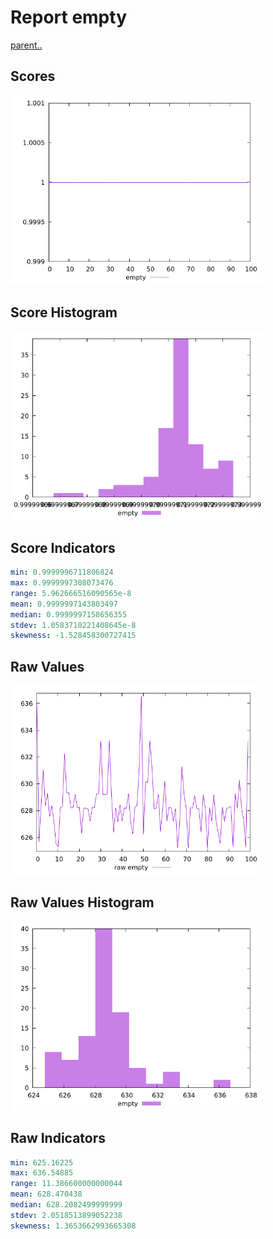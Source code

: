 # Report empty

[parent..](./..)  


## Scores

![score](./score.png)  

## Score Histogram

![hist](./hist.png)  

## Score Indicators

```yaml
min: 0.9999996711806824
max: 0.9999997308073476
range: 5.962666516090565e-8
mean: 0.9999997143803497
median: 0.9999997158656355
stdev: 1.0583710221408645e-8
skewness: -1.528458300727415

```

## Raw Values

![raw](./raw.png)  

## Raw Values Histogram

![raw hist](./raw_hist.png)  

## Raw Indicators

```yaml
min: 625.16225
max: 636.54885
range: 11.386600000000044
mean: 628.470438
median: 628.2082499999999
stdev: 2.0518513899052238
skewness: 1.3653662993665308

```

<style>
  img {
    max-width: 80%;
  }
</style>
      
